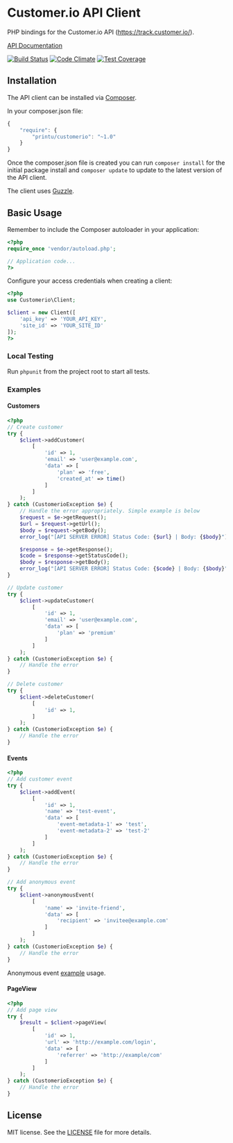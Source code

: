 # Customer.io API Client

PHP bindings for the Customer.io API (https://track.customer.io/).

[API Documentation](http://customer.io/docs/api/rest.html)

[![Build Status](https://travis-ci.org/printu/customerio.svg?branch=master)](https://travis-ci.org/printu/customerio)
[![Code Climate](https://codeclimate.com/github/printu/customerio/badges/gpa.svg)](https://codeclimate.com/github/printu/customerio)
[![Test Coverage](https://codeclimate.com/github/printu/customerio/badges/coverage.svg)](https://codeclimate.com/github/printu/customerio/coverage)

## Installation

The API client can be installed via [Composer](https://github.com/composer/composer).

In your composer.json file:

```js
{
    "require": {
        "printu/customerio": "~1.0"
    }
}
```

Once the composer.json file is created you can run `composer install` for the initial package install and `composer update` to update to the latest version of the API client.

The client uses [Guzzle](http://docs.guzzlephp.org/en/5.3/clients.html).

## Basic Usage

Remember to include the Composer autoloader in your application:

```php
<?php
require_once 'vendor/autoload.php';

// Application code...
?>
```

Configure your access credentials when creating a client:

```php
<?php
use Customerio\Client;

$client = new Client([
    'api_key' => 'YOUR_API_KEY',
    'site_id' => 'YOUR_SITE_ID'
]);
?>
```

### Local Testing

Run `phpunit` from the project root to start all tests.

### Examples

#### Customers

```php
<?php
// Create customer
try {
    $client->addCustomer(
        [
            'id' => 1,
            'email' => 'user@example.com',
            'data' => [
                'plan' => 'free',
                'created_at' => time()
            ]
        ]
    );
} catch (CustomerioException $e) {
    // Handle the error appropriately. Simple example is below
    $request = $e->getRequest();
    $url = $request->getUrl();
    $body = $request->getBody();
    error_log("[API SERVER ERROR] Status Code: {$url} | Body: {$body}");

    $response = $e->getResponse();
    $code = $response->getStatusCode();
    $body = $response->getBody();
    error_log("[API SERVER ERROR] Status Code: {$code} | Body: {$body}");
}

// Update customer
try {
    $client->updateCustomer(
        [
            'id' => 1,
            'email' => 'user@example.com',
            'data' => [
                'plan' => 'premium'
            ]
        ]
    );
} catch (CustomerioException $e) {
    // Handle the error   
}

// Delete customer
try {
    $client->deleteCustomer(
        [
            'id' => 1,
        ]
    );
} catch (CustomerioException $e) {
    // Handle the error   
}
```

#### Events

```php
<?php
// Add customer event
try {
    $client->addEvent(
        [
            'id' => 1,
            'name' => 'test-event',
            'data' => [
                'event-metadata-1' => 'test',
                'event-metadata-2' => 'test-2'
            ]
        ]
    );
} catch (CustomerioException $e) {
    // Handle the error
}

// Add anonymous event
try {
    $client->anonymousEvent(
        [
            'name' => 'invite-friend',
            'data' => [
                'recipient' => 'invitee@example.com'
            ]
        ]
    );
} catch (CustomerioException $e) {
    // Handle the error
}
```

Anonymous event [example](http://customer.io/docs/invitation-emails.html) usage.

#### PageView

```php
<?php
// Add page view
try {
    $result = $client->pageView(
        [
            'id' => 1,
            'url' => 'http://example.com/login',
            'data' => [
                'referrer' => 'http://example/com'
            ]
        ]
    );
} catch (CustomerioException $e) {
    // Handle the error
}
```

## License

MIT license. See the [LICENSE](LICENSE) file for more details.